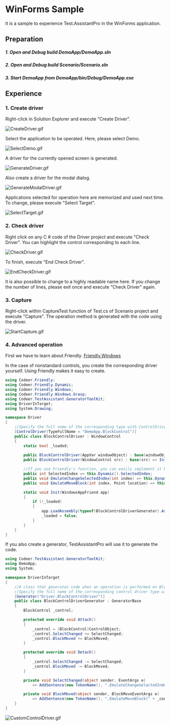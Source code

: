 # WinForms Sample
It is a sample to experience Test.AssistantPro in the WinForms application.

Preparation
-------------
##### 1. Open and Debug build DemoApp/DemoApp.sln
##### 2. Open and Debug build Scenario/Scenario.sln
##### 3. Start DemoApp from DemoApp/bin/Debug/DemoApp.exe

Experience
-------------
### 1. Create driver
Right-click in Solution Explorer and execute "Create Driver".

 ![CreateDriver.gif](Img/CreateDriver.gif)

Select the application to be operated. Here, please select Demo.

 ![SelectDemo.gif](Img/SelectDemo.gif)
 
 A driver for the currently opened screen is generated.

 ![GenerateDriver.gif](Img/GenerateDriver.gif)

Also create a driver for the modal dialog.

 ![GenerateModalDriver.gif](Img/GenerateModalDriver.gif)

Applications selected for operation here are memorized and used next time. To change, please execute "Select Target".

 ![SelectTarget.gif](Img/SelectTarget.gif)

### 2. Check driver
Right click on any C # code of the Driver project and execute "Check Driver". You can highlight the control corresponding to each line.

 ![CheckDriver.gif](Img/CheckDriver.gif)

To finish, execute "End Check Driver".

 ![EndCheckDriver.gif](Img/EndCheckDriver.gif)

It is also possible to change to a highly readable name here. If you change the number of lines, please exit once and execute "Check Driver" again.

### 3. Capture
Right-click within CaptureTest function of Test.cs of Scenario project and execute "Capture".
The operation method is generated with the code using the driver.

 ![StartCapture.gif](Img/StartCapture.gif)

### 4. Advanced operation
First we have to learn about Friendly.
[Friendly.Windows](https://github.com/Codeer-Software/Friendly.Windows "Title")

In the case of nonstandard controls, you create the corresponding driver yourself. Using Friendly makes it easy to create.
```csharp
using Codeer.Friendly;
using Codeer.Friendly.Dynamic;
using Codeer.Friendly.Windows;
using Codeer.Friendly.Windows.Grasp;
using Codeer.TestAssistant.GeneratorToolKit;
using DriverInTarget;
using System.Drawing;

namespace Driver
{
    //Specify the full name of the corresponding type with ControlDriverAttribute.
    [ControlDriver(TypeFullName = "DemoApp.BlockControl")]
    public class BlockControlDriver : WindowControl
    {
        static bool _loaded;
        
        public BlockControlDriver(AppVar windowObject) : base(windowObject) => Init(App);
        public BlockControlDriver(WindowControl src) : base(src) => Init(App);

        //If you use Friendly's function, you can easily implement it because you can call the internal API of another process.
        public int SelectedIndex => this.Dynamic().SelectedIndex;
        public void EmulateChangeSelectedIndex(int index) => this.Dynamic().SelectedIndex = index;
        public void EmulateMoveBlock(int index, Point location) => this.Dynamic().MoveBlock(index, location);

        static void Init(WindowsAppFriend app)
        {
            if (!_loaded)
            {
                app.LoadAssembly(typeof(BlockControlDriverGenerator).Assembly);
                _loaded = false;
            }
        }
    }
}
```
If you also create a generator, TestAssistantPro will use it to generate the code.
```csharp
using Codeer.TestAssistant.GeneratorToolKit;
using DemoApp;
using System;

namespace DriverInTarget
{
    //A class that generates code when an operation is performed on BlockControl.
    //Specify the full name of the corresponding control driver type with GeneratorAttribute.
    [Generator("Driver.BlockControlDriver")]
    public class BlockControlDriverGenerator : GeneratorBase
    {
        BlockControl _control;

        protected override void Attach()
        {
            _control = (BlockControl)ControlObject;
            _control.SelectChanged += SelectChanged;
            _control.BlockMoved += BlockMoved;
        }

        protected override void Detach()
        {
            _control.SelectChanged -= SelectChanged;
            _control.BlockMoved -= BlockMoved;
        }

        private void SelectChanged(object sender, EventArgs e)
            => AddSentence(new TokenName(), ".EmulateChangeSelectedIndex(" + _control.SelectedIndex, new TokenAsync(CommaType.Before), ");");

        private void BlockMoved(object sender, BlockMoveEventArgs e)
            => AddSentence(new TokenName(), ".EmulateMoveBlock(" + _control.SelectedIndex, $", new Point({e.MoveLocation.X}, {e.MoveLocation.Y})", new TokenAsync(CommaType.Before), ");");
    }
}
```

 ![CustomControlDriver.gif](Img/CustomControlDriver.gif)





